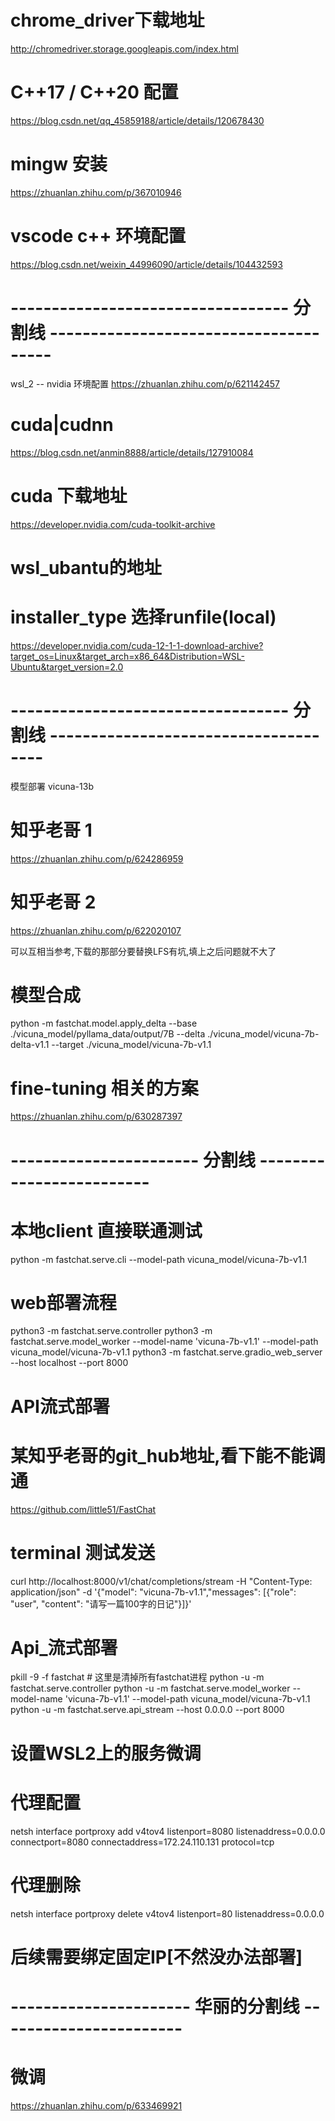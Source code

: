 # chrome_driver下载地址
http://chromedriver.storage.googleapis.com/index.html

# C++17 / C++20 配置
https://blog.csdn.net/qq_45859188/article/details/120678430  

#  mingw 安装
https://zhuanlan.zhihu.com/p/367010946

#  vscode c++ 环境配置
https://blog.csdn.net/weixin_44996090/article/details/104432593

# ---------------------------------- 分割线 -------------------------------------- # 
wsl_2 -- nvidia 环境配置
https://zhuanlan.zhihu.com/p/621142457

# cuda|cudnn
https://blog.csdn.net/anmin8888/article/details/127910084

# cuda 下载地址
https://developer.nvidia.com/cuda-toolkit-archive

# wsl_ubantu的地址
# installer_type 选择runfile(local)
https://developer.nvidia.com/cuda-12-1-1-download-archive?target_os=Linux&target_arch=x86_64&Distribution=WSL-Ubuntu&target_version=2.0


# ---------------------------------- 分割线 ------------------------------------- # 
模型部署 vicuna-13b 

# 知乎老哥 1
https://zhuanlan.zhihu.com/p/624286959

# 知乎老哥 2
https://zhuanlan.zhihu.com/p/622020107

可以互相当参考,下载的那部分要替换LFS有坑,填上之后问题就不大了


# 模型合成
 python -m fastchat.model.apply_delta --base  ./vicuna_model/pyllama_data/output/7B  --delta ./vicuna_model/vicuna-7b-delta-v1.1 --target ./vicuna_model/vicuna-7b-v1.1


# fine-tuning 相关的方案
https://zhuanlan.zhihu.com/p/630287397



# ----------------------- 分割线 ------------------------- #
# 本地client 直接联通测试
python -m fastchat.serve.cli --model-path vicuna_model/vicuna-7b-v1.1

# web部署流程
python3 -m fastchat.serve.controller 
python3 -m fastchat.serve.model_worker --model-name 'vicuna-7b-v1.1' --model-path vicuna_model/vicuna-7b-v1.1
python3 -m fastchat.serve.gradio_web_server --host localhost --port 8000

# API流式部署

# 某知乎老哥的git_hub地址,看下能不能调通
https://github.com/little51/FastChat 

# terminal 测试发送
curl http://localhost:8000/v1/chat/completions/stream  -H "Content-Type: application/json" -d '{"model": "vicuna-7b-v1.1","messages": [{"role": "user", "content": "请写一篇100字的日记"}]}'   

# Api_流式部署
pkill -9 -f fastchat   # 这里是清掉所有fastchat进程
python -u -m fastchat.serve.controller 
python -u -m fastchat.serve.model_worker --model-name 'vicuna-7b-v1.1' --model-path vicuna_model/vicuna-7b-v1.1 
python -u -m fastchat.serve.api_stream --host 0.0.0.0 --port 8000 

# 设置WSL2上的服务微调
# 代理配置
netsh interface portproxy add v4tov4 listenport=8080 listenaddress=0.0.0.0 connectport=8080 connectaddress=172.24.110.131 protocol=tcp

# 代理删除
netsh interface portproxy delete v4tov4 listenport=80 listenaddress=0.0.0.0

# 后续需要绑定固定IP[不然没办法部署]

# ---------------------- 华丽的分割线 ----------------------- # 
# 微调
https://zhuanlan.zhihu.com/p/633469921